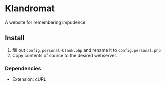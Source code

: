 # Klandromat
A website for remembering impudence.


## Install
1. fill out `config.personal-blank.php` and rename it to `config.personal.php`
2. Copy contents of source to the desired webserver.


### Dependencies
* Extension: cURL